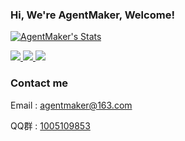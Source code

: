 ### Hi, We're AgentMaker, Welcome!
<!--
**AgentMaker/AgentMaker** is a ✨ _special_ ✨ repository because its `README.md` (this file) appears on your GitHub profile.

Here are some ideas to get you started:

- 🔭 I’m currently working on ...
- 🌱 I’m currently learning ...
- 👯 I’m looking to collaborate on ...
- 🤔 I’m looking for help with ...
- 💬 Ask me about ...
- 📫 How to reach me: ...
- 😄 Pronouns: ...
- ⚡ Fun fact: ...
-->

<p align="left">
  <a href="https://github.com/AgentMaker" class="rich-diff-level-one">
    <img src="https://github-readme-stats.vercel.app/api?username=AgentMaker&title_color=333&text_color=777" alt="AgentMaker's Stats" >
    <!-- &hide=issues
    <img src="https://github-readme-stats.vercel.app/api?username=AgentMaker&hide=issues&title_color=333&text_color=777" alt="AgentMaker's Stats" >
    -->
  </a>
</p>


<p align="left">
<a href="https://github.com/AgentMaker">
    <img src="https://badges.pufler.dev/visits/AgentMaker/AgentMaker?style=flat-square&color=black&logo=github">
  </a>
  <a href="https://github.com/AgentMaker">
    <img src="https://badges.pufler.dev/years/AgentMaker?style=flat-square&color=black&logo=github">
  </a>
  <a href="https://github.com/AgentMaker?tab=repositories">
    <img src="https://badges.pufler.dev/repos/AgentMaker?style=flat-square&color=black&logo=github">
  </a>
  </p>
  
  ### Contact me
  Email : [agentmaker@163.com]()
  
  QQ群 : [1005109853]()

